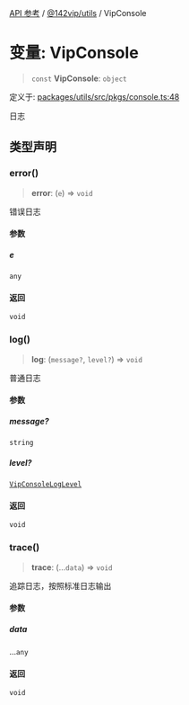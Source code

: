 [API 参考](../wiki/Home) / [@142vip/utils](../wiki/@142vip.utils) / VipConsole

# 变量: VipConsole

> `const` **VipConsole**: `object`

定义于: [packages/utils/src/pkgs/console.ts:48](https://github.com/142vip/core-x/blob/58a4aca72f73ebc92491a458c9b83754486dc296/packages/utils/src/pkgs/console.ts#L48)

日志

## 类型声明

### error()

> **error**: (`e`) => `void`

错误日志

#### 参数

##### e

`any`

#### 返回

`void`

### log()

> **log**: (`message?`, `level?`) => `void`

普通日志

#### 参数

##### message?

`string`

##### level?

[`VipConsoleLogLevel`](../wiki/@142vip.utils.%E6%9E%9A%E4%B8%BE.VipConsoleLogLevel)

#### 返回

`void`

### trace()

> **trace**: (...`data`) => `void`

追踪日志，按照标准日志输出

#### 参数

##### data

...`any`

#### 返回

`void`
